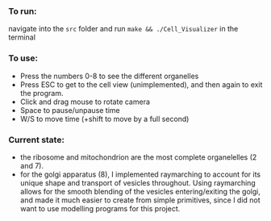 ### To run:
navigate into the `src` folder and run `make && ./Cell_Visualizer` in the terminal

### To use:
- Press the numbers 0-8 to see the different organelles
- Press ESC to get to the cell view (unimplemented), and then again to exit the program.
- Click and drag mouse to rotate camera
- Space to pause/unpause time
- W/S to move time (+shift to move by a full second)

### Current state:
- the ribosome and mitochondrion are the most complete organelelles (2 and 7).
- for the golgi apparatus (8), I implemented raymarching to account for its unique shape and transport of vesicles throughout. Using raymarching allows for the smooth blending of the vesicles entering/exiting the golgi, and made it much easier to create from simple primitives, since I did not want to use modelling programs for this project.